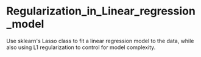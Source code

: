 # Regularization_in_Linear_regression_model
Use sklearn's Lasso class to fit a linear regression model to the data, while also using L1 regularization to control for model complexity.
